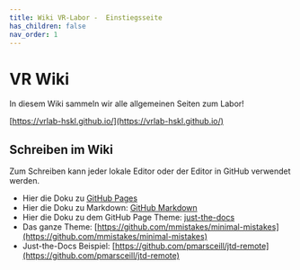 ```yaml
---
title: Wiki VR-Labor -  Einstiegsseite
has_children: false
nav_order: 1
---
```


# VR Wiki

In diesem Wiki sammeln wir alle allgemeinen Seiten zum Labor!

[https://vrlab-hskl.github.io/](https://vrlab-hskl.github.io/)

## Schreiben im Wiki

Zum Schreiben kann jeder lokale Editor oder der Editor in GitHub verwendet werden. 

- Hier die Doku zu [GitHub Pages](https://guides.github.com/features/pages/)
- Hier die Doku zu Markdown: [GitHub Markdown](https://guides.github.com/features/mastering-markdown/)
- Hier die Doku zu dem GitHub Page Theme: [just-the-docs](https://pmarsceill.github.io/just-the-docs/)
- Das ganze Theme: [https://github.com/mmistakes/minimal-mistakes](https://github.com/mmistakes/minimal-mistakes)
- Just-the-Docs Beispiel: [https://github.com/pmarsceill/jtd-remote](https://github.com/pmarsceill/jtd-remote)
